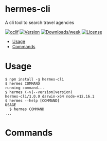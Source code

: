 hermes-cli
==========

A cli tool to search travel agencies

[![oclif](https://img.shields.io/badge/cli-oclif-brightgreen.svg)](https://oclif.io)
[![Version](https://img.shields.io/npm/v/hermes-cli.svg)](https://npmjs.org/package/hermes-cli)
[![Downloads/week](https://img.shields.io/npm/dw/hermes-cli.svg)](https://npmjs.org/package/hermes-cli)
[![License](https://img.shields.io/npm/l/hermes-cli.svg)](https://github.com/chrisenytc/hermes/blob/master/package.json)

<!-- toc -->
* [Usage](#usage)
* [Commands](#commands)
<!-- tocstop -->
# Usage
<!-- usage -->
```sh-session
$ npm install -g hermes-cli
$ hermes COMMAND
running command...
$ hermes (-v|--version|version)
hermes-cli/1.0.0 darwin-x64 node-v12.16.1
$ hermes --help [COMMAND]
USAGE
  $ hermes COMMAND
...
```
<!-- usagestop -->
# Commands
<!-- commands -->

<!-- commandsstop -->
